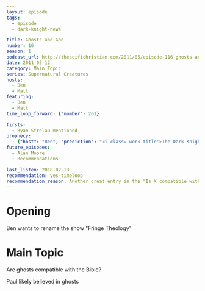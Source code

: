 ```yaml
---
layout: episode
tags:
  - episode
  - dark-knight-news 

title: Ghosts and God
number: 16
season: 1
podcast_url: http://thescifichristian.com/2011/05/episode-116-ghosts-and-god/
date: 2011-05-12
category: Main Topic
series: Supernatural Creatures 
hosts:
  - Ben
  - Matt
featuring: 
  - Ben
  - Matt
time_loop_forward: {"number": 201}

firsts: 
  - Ryan Strelau mentioned
prophecy: 
  - {"host": "Ben", "prediction": "<i class='work-title'>The Dark Knight Rises</i> will not feature a Lazarus Pit", "veracity": true, "comments": ""}
future_episodes: 
  - Alan Moore
  - Recommendations

last_listen: 2018-02-13
recommendation: yes-timeloop
recommendation_reason: Another great entry in the "Is X compatible with Christianity?" series
---
```

# Opening
Ben wants to rename the show "Fringe Theology"



# Main Topic
Are ghosts compatible with the Bible?

Paul likely believed in ghosts